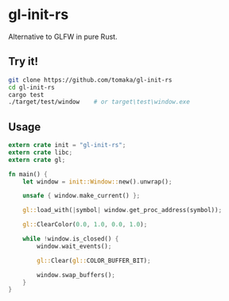 # gl-init-rs

Alternative to GLFW in pure Rust.

## Try it!

```bash
git clone https://github.com/tomaka/gl-init-rs
cd gl-init-rs
cargo test
./target/test/window    # or target\test\window.exe
```

## Usage

```rust
extern crate init = "gl-init-rs";
extern crate libc;
extern crate gl;

fn main() {
    let window = init::Window::new().unwrap();

    unsafe { window.make_current() };

    gl::load_with(|symbol| window.get_proc_address(symbol));

    gl::ClearColor(0.0, 1.0, 0.0, 1.0);

    while !window.is_closed() {
        window.wait_events();

        gl::Clear(gl::COLOR_BUFFER_BIT);

        window.swap_buffers();
    }
}
```

